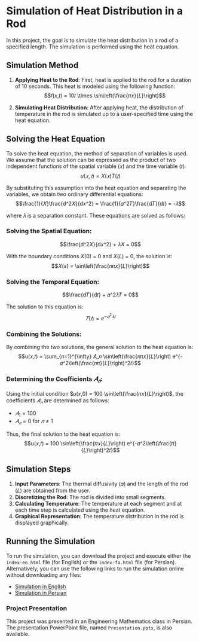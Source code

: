 # Simulation of Heat Distribution in a Rod

In this project, the goal is to simulate the heat distribution in a rod of a specified length. The simulation is performed using the heat equation.

## Simulation Method

1. **Applying Heat to the Rod**: First, heat is applied to the rod for a duration of 10 seconds. This heat is modeled using the following function:
   $$𝑓(𝑥,𝑡) = 10𝑡 \times \sin\left(\frac{𝜋𝑥}{𝐿}\right)$$

2. **Simulating Heat Distribution**: After applying heat, the distribution of temperature in the rod is simulated up to a user-specified time using the heat equation.

## Solving the Heat Equation

To solve the heat equation, the method of separation of variables is used. We assume that the solution can be expressed as the product of two independent functions of the spatial variable (𝑥) and the time variable (𝑡):
$$u(𝑥,𝑡) = X(𝑥)T(𝑡)$$

By substituting this assumption into the heat equation and separating the variables, we obtain two ordinary differential equations:
$$\frac{1}{𝑋}\frac{d^2𝑋}{d𝑥^2} = \frac{1}{𝛼^2𝑇}\frac{d𝑇}{d𝑡} = -𝜆$$

where 𝜆 is a separation constant. These equations are solved as follows:

### Solving the Spatial Equation:
$$\frac{d^2𝑋}{d𝑥^2} + 𝜆𝑋 = 0$$

With the boundary conditions 𝑋(0) = 0 and 𝑋(𝐿) = 0, the solution is:
$$𝑋(𝑥) = \sin\left(\frac{𝑛𝜋𝑥}{𝐿}\right)$$

### Solving the Temporal Equation:
$$\frac{d𝑇}{d𝑡} + 𝛼^2𝜆𝑇 = 0$$

The solution to this equation is:
$$𝑇(𝑡) = e^{-𝛼^2𝜆𝑡}$$

### Combining the Solutions:
By combining the two solutions, the general solution to the heat equation is:
$$u(𝑥,𝑡) = \sum_{𝑛=1}^{\infty} 𝐴_𝑛 \sin\left(\frac{𝑛𝜋𝑥}{𝐿}\right) e^{-𝛼^2\left(\frac{𝑛𝜋}{𝐿}\right)^2𝑡}$$

### Determining the Coefficients $𝐴_𝑛$:
Using the initial condition $𝑢(𝑥,0) = 100 \sin\left(\frac{𝜋𝑥}{𝐿}\right)$, the coefficients $𝐴_𝑛$ are determined as follows:
- $𝐴_1 = 100$
- $𝐴_𝑛 = 0$ for $𝑛 \neq 1$

Thus, the final solution to the heat equation is:
$$u(𝑥,𝑡) = 100 \sin\left(\frac{𝜋𝑥}{𝐿}\right) e^{-𝛼^2\left(\frac{𝜋}{𝐿}\right)^2𝑡}$$

## Simulation Steps

1. **Input Parameters**: The thermal diffusivity (𝛼) and the length of the rod (𝐿) are obtained from the user.
2. **Discretizing the Rod**: The rod is divided into small segments.
3. **Calculating Temperature**: The temperature at each segment and at each time step is calculated using the heat equation.
4. **Graphical Representation**: The temperature distribution in the rod is displayed graphically.

## Running the Simulation

To run the simulation, you can download the project and execute either the `index-en.html` file (for English) or the `index-fa.html` file (for Persian). Alternatively, you can use the following links to run the simulation online without downloading any files:

- [Simulation in English](https://naderidev.github.io/heat-equation-simulation/index-en.html)
- [Simulation in Persian](https://naderidev.github.io/heat-equation-simulation/index-fa.html)

### Project Presentation

This project was presented in an Engineering Mathematics class in Persian. The presentation PowerPoint file, named `Presentation.pptx`, is also available.
